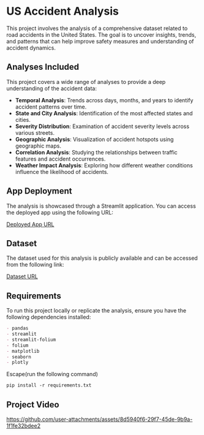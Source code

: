# US Accident Analysis

This project involves the analysis of a comprehensive dataset related to road accidents in the United States. The goal is to uncover insights, trends, and patterns that can help improve safety measures and understanding of accident dynamics.

## Analyses Included

This project covers a wide range of analyses to provide a deep understanding of the accident data:

- **Temporal Analysis**: Trends across days, months, and years to identify accident patterns over time.
- **State and City Analysis**: Identification of the most affected states and cities.
- **Severity Distribution**: Examination of accident severity levels across various streets.
- **Geographic Analysis**: Visualization of accident hotspots using geographic maps.
- **Correlation Analysis**: Studying the relationships between traffic features and accident occurrences.
- **Weather Impact Analysis**: Exploring how different weather conditions influence the likelihood of accidents.

## App Deployment

The analysis is showcased through a Streamlit application. You can access the deployed app using the following URL:

[Deployed App URL](https://us-accidents-report.streamlit.app/)  


## Dataset

The dataset used for this analysis is publicly available and can be accessed from the following link:

[Dataset URL](https://www.kaggle.com/datasets/sobhanmoosavi/us-accidents)  

## Requirements

To run this project locally or replicate the analysis, ensure you have the following dependencies installed:

```markdown
- pandas
- streamlit
- streamlit-folium
- folium
- matplotlib
- seaborn
- plotly
```
Escape(run the following command)

```markdown
pip install -r requirements.txt
```

## Project Video
https://github.com/user-attachments/assets/8d5940f6-29f7-45de-9b9a-1f1fe32bdee2
